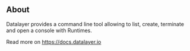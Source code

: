 ## About

Datalayer provides a command line tool allowing to list, create, terminate and open a console with Runtimes.

Read more on https://docs.datalayer.io

